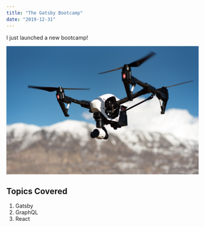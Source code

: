 ```yaml
---
title: "The Gatsby Bootcamp"
date: "2019-12-31"
---
```


I just launched a new bootcamp!

![Drone](./drone.jpg)

## Topics Covered

1. Gatsby
2. GraphQL
3. React
